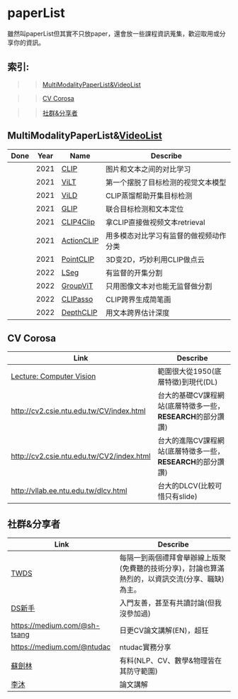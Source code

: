 # paperList

雖然叫paperList但其實不只放paper，還會放一些課程資訊蒐集，歡迎取用或分享你的資訊。

## 索引:

>>[MultiModalityPaperList&VideoList](https://github.com/big-ai-001/paperList#multimodalitypaperlistvideolist)

>>[CV Corosa](https://github.com/big-ai-001/paperList#cv-corosa)

>>[社群&分享者](https://github.com/big-ai-001/paperList#社群&分享者)

## MultiModalityPaperList&[VideoList](https://www.youtube.com/playlist?list=PLmSTDGeuJBLRByDQSOypw_8qQTjeAde5z)

| Done | Year | Name | Describe |
| ------ | ---- | -------------------------------- | -------------------- |
|  | 2021 |  [CLIP](https://openai.com/blog/clip/) | 图片和文本之间的对比学习 |
|  | 2021 |  [ViLT](https://arxiv.org/pdf/2102.03334.pdf) | 第一个摆脱了目标检测的视觉文本模型 |
|  | 2021 |  [ViLD](https://arxiv.org/pdf/2104.13921.pdf) | CLIP蒸馏帮助开集目标检测 |
|  | 2021 |  [GLIP](https://arxiv.org/pdf/2112.03857.pdf) | 联合目标检测和文本定位 |
|  | 2021 |  [CLIP4Clip](https://arxiv.org/pdf/2104.08860.pdf) | 拿CLIP直接做视频文本retrieval |
|  | 2021 |  [ActionCLIP](https://arxiv.org/pdf/2109.08472.pdf) | 用多模态对比学习有监督的做视频动作分类 |
|  | 2021 |  [PointCLIP](https://arxiv.org/pdf/2112.02413.pdf) | 3D变2D，巧妙利用CLIP做点云 |
|  | 2022 |  [LSeg](https://arxiv.org/pdf/2201.03546.pdf) | 有监督的开集分割 |
|  | 2022 |  [GroupViT](https://arxiv.org/pdf/2202.11094.pdf) | 只用图像文本对也能无监督做分割 |
|  | 2022 |  [CLIPasso](https://arxiv.org/pdf/2202.05822.pdf) | CLIP跨界生成简笔画 |
|  | 2022 |  [DepthCLIP](https://arxiv.org/pdf/2207.01077.pdf) | 用文本跨界估计深度 |

## CV Corosa

| Link | Describe |
| --- | --- |
|[Lecture: Computer Vision](https://uni-tuebingen.de/fakultaeten/mathematisch-naturwissenschaftliche-fakultaet/fachbereiche/informatik/lehrstuehle/autonomous-vision/lectures/computer-vision/)|範圍很大從1950(底層特徵)到現代(DL)|
|http://cv2.csie.ntu.edu.tw/CV/index.html|台大的基礎CV課程網站(底層特徵多一些，**RESEARCH**的部分讚讚)|
|http://cv2.csie.ntu.edu.tw/CV2/index.html|台大的進階CV課程網站(底層特徵多一些，**RESEARCH**的部分讚讚)|
|http://vllab.ee.ntu.edu.tw/dlcv.html|台大的DLCV(比較可惜只有slide)|

## 社群&分享者

| Link | Describe |
| --- | --- |
| [TWDS](https://www.facebook.com/groups/datasciencemeetup) | 每隔一到兩個禮拜會舉辦線上版聚(免費聽的技術分享)，討論也算滿熱烈的，以資訊交流(分享、職缺)為主。 |
| [DS新手](https://www.facebook.com/groups/774141029405112) | 入門友善，甚至有共讀討論(但我沒參加過) |
| https://medium.com/@sh-tsang | 日更CV論文講解(EN)，超狂 |
| https://medium.com/@ntudac | ntudac實務分享 |
| [蘇劍林](https://kexue.fm/) | 有料(NLP、CV、數學&物理皆在其防守範圍) |
| [李沐](https://github.com/mli/paper-reading) | 論文講解 |


